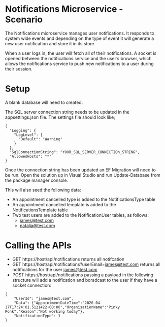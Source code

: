 # Notifications Microservice - Scenario

The Notifications microservice manages user notifications. It responds to system wide events and depending on the type of event it will generate a new user notification and store it in its store. 

When a user logs in, the user will fetch all of their notifications. A socket is opened between the notifications service and the user’s browser, which allows the notifications service to push new notifications to a user during their session.

# Setup
A blank database will need to created. 

The SQL server connection string needs to be updated in the appsettings.json file. The settings file should look like;
~~~~
{
  "Logging": {
    "LogLevel": {
      "Default": "Warning"
    }
  },
  "SqlConnectionString": "YOUR_SQL_SERVER_CONNECTIOn_STRING",
  "AllowedHosts": "*"
}
~~~~

Once the connection string has been updated an EF Migration will need to be run. Open the solution up in Visual Studio and run Update-Database from the package manager console. 

This will also seed the following data:
* An appointment cancelled type is added to the NotificationsType table
* An appointment cancelled template is added to the NotificationsTemplate table
* Two test users are added to the NotificationUser tables, as follows:
  * james@test.com
  * natalia@test.com

# Calling the APIs
* GET https://host/api/notifications returns all notifcation
* GET https://host/api/notifications?userEmail=james@test.com returns all notifications for the user james@test.com
* POST https://host/api/notifications passing a payload in the following structure will add a notification and boradcast to the user if they have a socket connection:
~~~~
{
	"UserId": "james@test.com",
	"Data": {"AppointmentDateTime":"2020-04-17T17:24:01.5121422+00:00","OrganisationName":"Pinky Ponk","Reason":"Not working today"},
	"NotificationType": 1
}
~~~~


